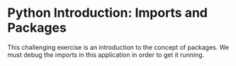 # Python Introduction: Imports and Packages
This challenging exercise is an introduction to the concept of packages. We must debug the imports in this application in order to get it running. 
